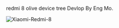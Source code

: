 redmi 8 olive device tree 
Devlop By Eng Mo.

![Xiaomi-Redmi-8](https://user-images.githubusercontent.com/13578953/132135899-eb80a497-4d79-4745-b544-2ee714c00665.jpg)



















